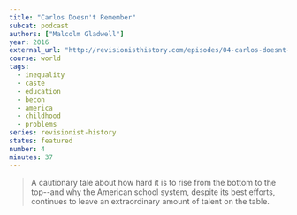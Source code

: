 ```yaml
---
title: "Carlos Doesn't Remember"
subcat: podcast
authors: ["Malcolm Gladwell"]
year: 2016
external_url: "http://revisionisthistory.com/episodes/04-carlos-doesnt-remember"
course: world
tags:
  - inequality
  - caste
  - education
  - becon
  - america
  - childhood
  - problems
series: revisionist-history
status: featured
number: 4
minutes: 37
---
```


> A cautionary tale about how hard it is to rise from the bottom to the top--and why the American school system, despite its best efforts, continues to leave an extraordinary amount of talent on the table.
